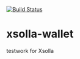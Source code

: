 [![Build Status](https://travis-ci.org/kolya3001/xsolla-wallet.svg?branch=develop)](https://travis-ci.org/kolya3001/xsolla-wallet)
# xsolla-wallet
testwork for Xsolla
